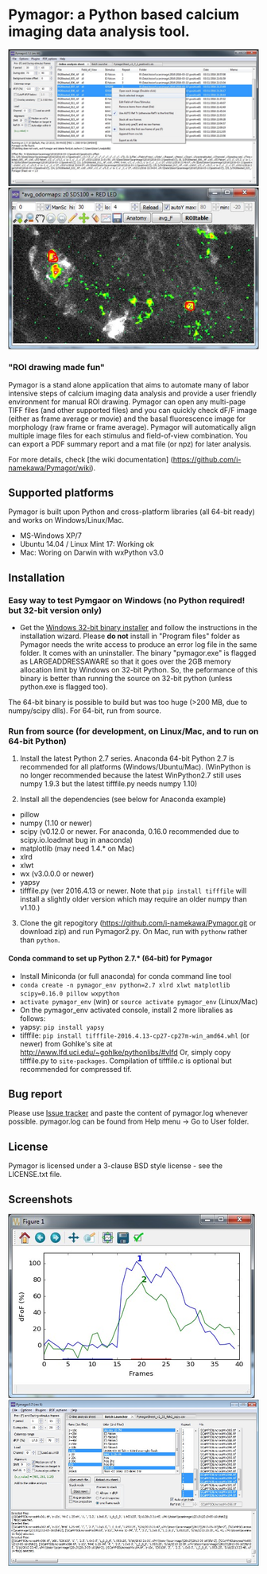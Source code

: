 Pymagor: a Python based calcium imaging data analysis tool.
=======

![PymagorScreenshot](https://github.com/i-namekawa/Pymagor/blob/images/images/Main-OnlineAnalysisSheet.jpg)
![TrialViewer](https://github.com/i-namekawa/Pymagor/blob/images/images/TrialViewer.jpg)

### "ROI drawing made fun"

Pymagor is a stand alone application that aims to automate many of labor intensive steps of calcium imaging data analysis and provide a user friendly environment for manual ROI drawing. Pymagor can open any multi-page TIFF files (and other supported files) and you can quickly check dF/F image (either as frame average or movie) and the basal fluorescence image for morphology (raw frame or frame average). Pymagor will automatically align multiple image files for each stimulus and field-of-view combination. You can export a PDF summary report and a mat file (or npz) for later analysis.

For more details, check [the wiki documentation] (https://github.com/i-namekawa/Pymagor/wiki).

Supported platforms
------
Pymagor is built upon Python and cross-platform libraries (all 64-bit ready) and works on Windows/Linux/Mac.

* MS-Windows XP/7
* Ubuntu 14.04 / Linux Mint 17: Working ok
* Mac: Woring on Darwin with wxPython v3.0


Installation
------

### Easy way to test Pymgaor on Windows (no Python required! but 32-bit version only)

* Get the [Windows 32-bit binary installer](https://github.com/i-namekawa/Pymagor/releases) and follow the instructions in the installation wizard. Please __do not__ install in "Program files" folder as Pymagor needs the write access to produce an error log file in the same folder. It comes with an uninstaller. The binary "pymagor.exe" is flagged as LARGEADDRESSAWARE so that it goes over the 2GB memory allocation limit by Windows on 32-bit Python. So, the peformance of this binary is better than running the source on 32-bit python (unless python.exe is flagged too).

The 64-bit binary is possible to build but was too huge (>200 MB, due to numpy/scipy dlls). For 64-bit, run from source.

### Run from source (for development, on Linux/Mac, and to run on 64-bit Python)

1. Install the latest Python 2.7 series. Anaconda 64-bit Python 2.7 is recommended for all platforms (Windows/Ubuntu/Mac). (WinPython is no longer recommended because the latest WinPython2.7 still uses numpy 1.9.3 but the latest tifffile.py needs numpy 1.10)

2. Install all the dependencies (see below for Anaconda example)
  * pillow
  * numpy (1.10 or newer)
  * scipy (v0.12.0 or newer. For anaconda, 0.16.0 recommended due to scipy.io.loadmat bug in anaconda)
  * matplotlib (may need 1.4.* on Mac)
  * xlrd
  * xlwt
  * wx (v3.0.0.0 or newer)
  * yapsy
  * tifffile.py (ver 2016.4.13 or newer. Note that `pip install tifffile` will install a slightly older version which may require an older numpy than v1.10.)

3. Clone the git repogitory (https://github.com/i-namekawa/Pymagor.git or download zip) and run Pymagor2.py. On Mac, run with `pythonw` rather than `python`.

#### Conda command to set up Python 2.7.* (64-bit) for Pymagor

* Install Miniconda (or full anaconda) for conda command line tool
* `conda create -n pymagor_env python=2.7 xlrd xlwt matplotlib scipy=0.16.0 pillow wxpython`
* `activate pymagor_env` (win) or `source activate pymagor_env` (Linux/Mac)
* On the pymagor_env activated console, install 2 more libralies as follows:
 * yapsy: `pip install yapsy`
 * tifffile: `pip install tifffile-2016.4.13-cp27-cp27m-win_amd64.whl` (or newer) from Gohlke's site at http://www.lfd.uci.edu/~gohlke/pythonlibs/#vlfd Or, simply copy tifffile.py to `site-packages`. Compilation of tifffile.c is optional but recommended for compressed tif.


Bug report
-------
Please use [Issue tracker](https://github.com/i-namekawa/Pymagor/issues) and paste the content of pymagor.log whenever possible. pymagor.log can be found from Help menu -> Go to User folder.


License
-------

Pymagor is licensed under a 3-clause BSD style license - see the LICENSE.txt file.


Screenshots
------
![QuickPlot](https://github.com/i-namekawa/Pymagor/blob/images/images/QuickPlot.jpg)
![BatchLauncher](https://github.com/i-namekawa/Pymagor/blob/images/images/BatchLauncher.jpg)

